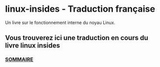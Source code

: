 linux-insides - Traduction française
===============

Un livre sur le fonctionnement interne du noyau Linux.

## Vous trouverez ici une traduction en cours du livre linux insides

### [SOMMAIRE](SUMMARY.md)


